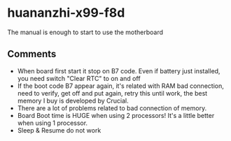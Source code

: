 # huananzhi-x99-f8d
The manual is enough to start to use the motherboard

## Comments

- When board first start it stop on B7 code. Even if battery just installed, you need switch "Clear RTC" to on and off
- If the boot code B7 appear again, it's related with RAM bad connection, need to verify, get off and put again, retry this until work, the best memory I buy is developed by Crucial.
- There are a lot of problems related to bad connection of memory.
- Board Boot time is HUGE when using 2 processors! It's a little better when using 1 processor.
- Sleep & Resume do not work
